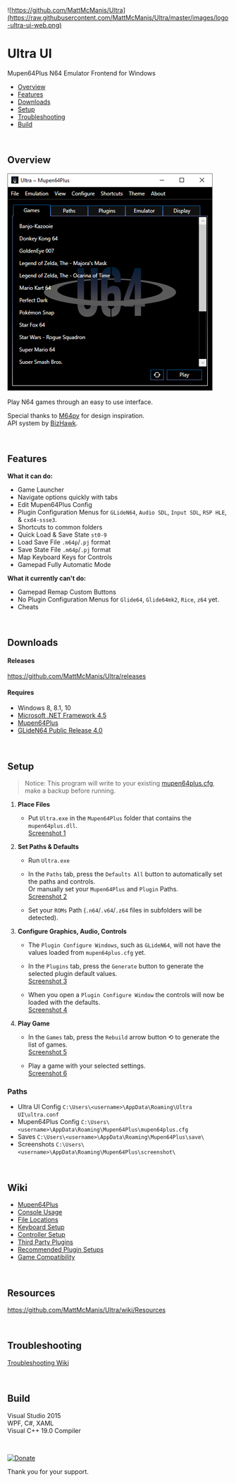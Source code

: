 ![https://github.com/MattMcManis/Ultra](https://raw.githubusercontent.com/MattMcManis/Ultra/master/images/logo-ultra-ui-web.png)

# Ultra UI
Mupen64Plus N64 Emulator Frontend for Windows

* [Overview](#overview)
* [Features](#features)
* [Downloads](#downloads)
* [Setup](#setup)
* [Troubleshooting](#troubleshooting)
* [Build](#build)

&nbsp;

## Overview

![Ultra UI](https://raw.githubusercontent.com/MattMcManis/Ultra/master/images/Ultra-UI-Screenshot-01.png)

Play N64 games through an easy to use interface.

Special thanks to [M64py](http://m64py.sourceforge.net) for design inspiration.  
API system by [BizHawk](https://github.com/TASVideos/BizHawk).

&nbsp;

## Features
**What it can do:**
* Game Launcher
* Navigate options quickly with tabs
* Edit Mupen64Plus Config
* Plugin Configuration Menus for `GLideN64`, `Audio SDL`, `Input SDL`, `RSP HLE`, & `cxd4-ssse3`.
* Shortcuts to common folders
* Quick Load & Save State `st0-9`
* Load Save File `.m64p`/`.pj` format
* Save State File `.m64p`/`.pj` format
* Map Keyboard Keys for Controls
* Gamepad Fully Automatic Mode

**What it currently can't do:**
* Gamepad Remap Custom Buttons
* No Plugin Configuration Menus for `Glide64`, `Glide64mk2`, `Rice`, `z64` yet.
* Cheats

&nbsp;

## Downloads
#### Releases
https://github.com/MattMcManis/Ultra/releases

#### Requires
* Windows 8, 8.1, 10
* [Microsoft .NET Framework 4.5](https://www.microsoft.com/en-us/download/details.aspx?id=30653)
* [Mupen64Plus](https://github.com/mupen64plus/mupen64plus-core/releases)
* [GLideN64 Public Release 4.0](https://github.com/gonetz/GLideN64/releases/tag/Public_Release_4_0)

&nbsp;

## Setup

> Notice: This program will write to your existing [mupen64plus.cfg](https://mupen64plus.org/wiki/index.php/FileLocations#Windows_Vista_and_Newer), make a backup before running.

1. **Place Files**
    * Put `Ultra.exe` in the `Mupen64Plus` folder that contains the `mupen64plus.dll`.  
      [Screenshot 1](https://raw.githubusercontent.com/MattMcManis/Ultra/master/docs/Ultra%20Setup/01.png)

2. **Set Paths & Defaults**
    * Run `Ultra.exe`
    * In the `Paths` tab, press the `Defaults All` button to automatically set the paths and controls.  
      Or manually set your `Mupen64Plus` and `Plugin` Paths.  
      [Screenshot 2](https://raw.githubusercontent.com/MattMcManis/Ultra/master/docs/Ultra%20Setup/02.png)
    
    * Set your `ROMs` Path (`.n64`/`.v64`/`.z64` files in subfolders will be detected).

3. **Configure Graphics, Audio, Controls**
    * The `Plugin Configure Windows`, such as `GLideN64`, will not have the values loaded from `mupen64plus.cfg` yet.
    * In the `Plugins` tab, press the `Generate` button to generate the selected plugin default values.  
      [Screenshot 3](https://raw.githubusercontent.com/MattMcManis/Ultra/master/docs/Ultra%20Setup/03.png)  
    
    * When you open a `Plugin Configure Window` the controls will now be loaded with the defaults.  
      [Screenshot 4](https://raw.githubusercontent.com/MattMcManis/Ultra/master/docs/Ultra%20Setup/04.png)
    
4. **Play Game**
    * In the `Games` tab, press the `Rebuild` arrow button &#10226; to generate the list of games.  
      [Screenshot 5](https://raw.githubusercontent.com/MattMcManis/Ultra/master/docs/Ultra%20Setup/06.png)  

    * Play a game with your selected settings.  
      [Screenshot 6](https://raw.githubusercontent.com/MattMcManis/Ultra/master/docs/Ultra%20Setup/07.png)

### Paths

* Ultra UI Config `C:\Users\<username>\AppData\Roaming\Ultra UI\ultra.conf`
* Mupen64Plus Config `C:\Users\<username>\AppData\Roaming\Mupen64Plus\mupen64plus.cfg`
* Saves `C:\Users\<username>\AppData\Roaming\Mupen64Plus\save\`
* Screenshots `C:\Users\<username>\AppData\Roaming\Mupen64Plus\screenshot\`

&nbsp;

## Wiki

* [Mupen64Plus](https://mupen64plus.org/wiki/index.php/Mupen64Plus)
* [Console Usage](https://mupen64plus.org/wiki/index.php/UIConsoleUsage)
* [File Locations](https://mupen64plus.org/wiki/index.php/FileLocations)
* [Keyboard Setup](https://mupen64plus.org/wiki/index.php/KeyboardSetup)
* [Controller Setup](https://mupen64plus.org/wiki/index.php/ControllerSetup)
* [Third Party Plugins](https://mupen64plus.org/wiki/index.php/ThirdPartyPlugins)
* [Recommended Plugin Setups](http://emulation.gametechwiki.com/index.php/Mupen64Plus#Recommended_plugin_setups)
* [Game Compatibility](https://mupen64plus.org/wiki/index.php/GameCompatibility)

&nbsp;

## Resources

https://github.com/MattMcManis/Ultra/wiki/Resources

&nbsp;

## Troubleshooting

[Troubleshooting Wiki](https://github.com/MattMcManis/Ultra/wiki/Troubleshooting)

&nbsp;

## Build
Visual Studio 2015
<br />
WPF, C#, XAML
<br />
Visual C++ 19.0 Compiler

&nbsp;

[![Donate](https://img.shields.io/badge/Donate-PayPal-green.svg)](https://www.paypal.com/cgi-bin/webscr?cmd=_s-xclick&hosted_button_id=VTUE7KQ8RS3DN) 

Thank you for your support.